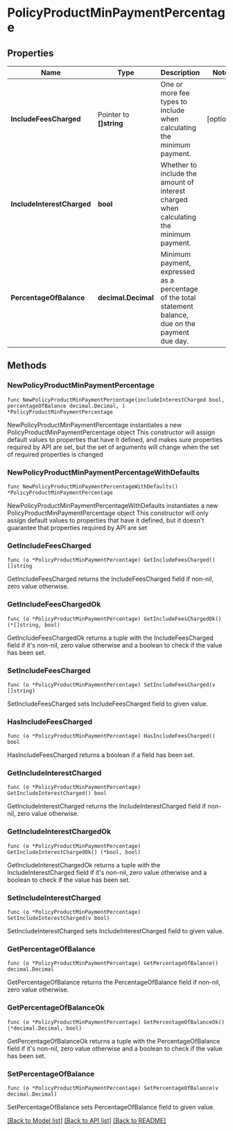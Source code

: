 # PolicyProductMinPaymentPercentage

## Properties

Name | Type | Description | Notes
------------ | ------------- | ------------- | -------------
**IncludeFeesCharged** | Pointer to **[]string** | One or more fee types to include when calculating the minimum payment. | [optional] 
**IncludeInterestCharged** | **bool** | Whether to include the amount of interest charged when calculating the minimum payment. | 
**PercentageOfBalance** | **decimal.Decimal** | Minimum payment, expressed as a percentage of the total statement balance, due on the payment due day. | 

## Methods

### NewPolicyProductMinPaymentPercentage

`func NewPolicyProductMinPaymentPercentage(includeInterestCharged bool, percentageOfBalance decimal.Decimal, ) *PolicyProductMinPaymentPercentage`

NewPolicyProductMinPaymentPercentage instantiates a new PolicyProductMinPaymentPercentage object
This constructor will assign default values to properties that have it defined,
and makes sure properties required by API are set, but the set of arguments
will change when the set of required properties is changed

### NewPolicyProductMinPaymentPercentageWithDefaults

`func NewPolicyProductMinPaymentPercentageWithDefaults() *PolicyProductMinPaymentPercentage`

NewPolicyProductMinPaymentPercentageWithDefaults instantiates a new PolicyProductMinPaymentPercentage object
This constructor will only assign default values to properties that have it defined,
but it doesn't guarantee that properties required by API are set

### GetIncludeFeesCharged

`func (o *PolicyProductMinPaymentPercentage) GetIncludeFeesCharged() []string`

GetIncludeFeesCharged returns the IncludeFeesCharged field if non-nil, zero value otherwise.

### GetIncludeFeesChargedOk

`func (o *PolicyProductMinPaymentPercentage) GetIncludeFeesChargedOk() (*[]string, bool)`

GetIncludeFeesChargedOk returns a tuple with the IncludeFeesCharged field if it's non-nil, zero value otherwise
and a boolean to check if the value has been set.

### SetIncludeFeesCharged

`func (o *PolicyProductMinPaymentPercentage) SetIncludeFeesCharged(v []string)`

SetIncludeFeesCharged sets IncludeFeesCharged field to given value.

### HasIncludeFeesCharged

`func (o *PolicyProductMinPaymentPercentage) HasIncludeFeesCharged() bool`

HasIncludeFeesCharged returns a boolean if a field has been set.

### GetIncludeInterestCharged

`func (o *PolicyProductMinPaymentPercentage) GetIncludeInterestCharged() bool`

GetIncludeInterestCharged returns the IncludeInterestCharged field if non-nil, zero value otherwise.

### GetIncludeInterestChargedOk

`func (o *PolicyProductMinPaymentPercentage) GetIncludeInterestChargedOk() (*bool, bool)`

GetIncludeInterestChargedOk returns a tuple with the IncludeInterestCharged field if it's non-nil, zero value otherwise
and a boolean to check if the value has been set.

### SetIncludeInterestCharged

`func (o *PolicyProductMinPaymentPercentage) SetIncludeInterestCharged(v bool)`

SetIncludeInterestCharged sets IncludeInterestCharged field to given value.


### GetPercentageOfBalance

`func (o *PolicyProductMinPaymentPercentage) GetPercentageOfBalance() decimal.Decimal`

GetPercentageOfBalance returns the PercentageOfBalance field if non-nil, zero value otherwise.

### GetPercentageOfBalanceOk

`func (o *PolicyProductMinPaymentPercentage) GetPercentageOfBalanceOk() (*decimal.Decimal, bool)`

GetPercentageOfBalanceOk returns a tuple with the PercentageOfBalance field if it's non-nil, zero value otherwise
and a boolean to check if the value has been set.

### SetPercentageOfBalance

`func (o *PolicyProductMinPaymentPercentage) SetPercentageOfBalance(v decimal.Decimal)`

SetPercentageOfBalance sets PercentageOfBalance field to given value.



[[Back to Model list]](../README.md#documentation-for-models) [[Back to API list]](../README.md#documentation-for-api-endpoints) [[Back to README]](../README.md)


